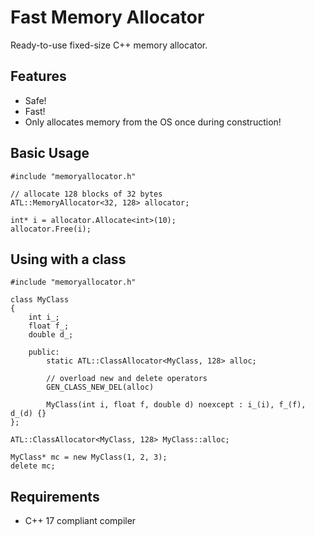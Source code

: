 # Fast Memory Allocator

Ready-to-use fixed-size C++ memory allocator.

## Features

- Safe!
- Fast!
- Only allocates memory from the OS once during construction!

## Basic Usage
    #include "memoryallocator.h"
    
    // allocate 128 blocks of 32 bytes
    ATL::MemoryAllocator<32, 128> allocator;

    int* i = allocator.Allocate<int>(10);
    allocator.Free(i);

## Using with a class

    #include "memoryallocator.h"

    class MyClass
    {
        int i_;
        float f_;
        double d_;

        public:
            static ATL::ClassAllocator<MyClass, 128> alloc;

            // overload new and delete operators
            GEN_CLASS_NEW_DEL(alloc)

            MyClass(int i, float f, double d) noexcept : i_(i), f_(f), d_(d) {}
    };

    ATL::ClassAllocator<MyClass, 128> MyClass::alloc;

    MyClass* mc = new MyClass(1, 2, 3);
    delete mc;

## Requirements

- C++ 17 compliant compiler